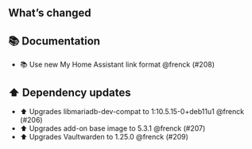 ## What’s changed

## 📚 Documentation

- 📚 Use new My Home Assistant link format @frenck (#208)

## ⬆️ Dependency updates

- ⬆️ Upgrades libmariadb-dev-compat to 1:10.5.15-0+deb11u1 @frenck (#206)
- ⬆️ Upgrades add-on base image to 5.3.1 @frenck (#207)
- ⬆️ Upgrades Vaultwarden to 1.25.0 @frenck (#209)
